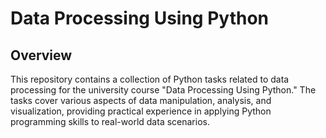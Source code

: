 # Data Processing Using Python

## Overview

This repository contains a collection of Python tasks related to data processing for the university course "Data Processing Using Python." The tasks cover various aspects of data manipulation, analysis, and visualization, providing practical experience in applying Python programming skills to real-world data scenarios.